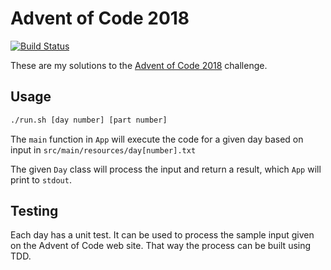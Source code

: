 # Advent of Code 2018

[![Build Status](https://travis-ci.com/dave-burke/advent-of-code-2018.svg?branch=master)](https://travis-ci.com/dave-burke/advent-of-code-2018)

These are my solutions to the [Advent of Code 2018](https://adventofcode.com/2018) challenge.

## Usage

```sh
./run.sh [day number] [part number]
```

The `main` function in `App` will execute the code for a given day based on input in `src/main/resources/day[number].txt`

The given `Day` class will process the input and return a result, which `App` will print to `stdout`.

## Testing

Each day has a unit test. It can be used to process the sample input given on the Advent of Code web site. That way the
process can be built using TDD.
